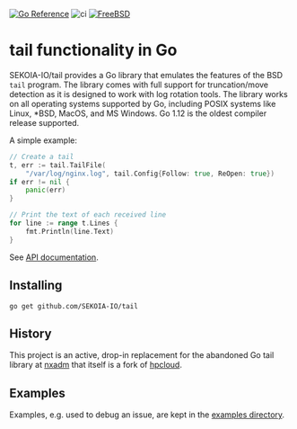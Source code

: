 [![Go Reference](https://pkg.go.dev/badge/github.com/SEKOIA-IO/tail.svg)](https://pkg.go.dev/github.com/SEKOIA-IO/tail#section-documentation)
![ci](https://github.com/SEKOIA-IO/tail/workflows/ci/badge.svg)
[![FreeBSD](https://api.cirrus-ci.com/github/SEKOIA-IO/tail.svg)](https://cirrus-ci.com/github/SEKOIA-IO/tail)
# tail functionality in Go

SEKOIA-IO/tail provides a Go library that emulates the features of the BSD `tail`
program. The library comes with full support for truncation/move detection as
it is designed to work with log rotation tools. The library works on all
operating systems supported by Go, including POSIX systems like Linux, *BSD,
MacOS, and MS Windows. Go 1.12 is the oldest compiler release supported.

A simple example:

```Go
// Create a tail
t, err := tail.TailFile(
	"/var/log/nginx.log", tail.Config{Follow: true, ReOpen: true})
if err != nil {
    panic(err)
}

// Print the text of each received line
for line := range t.Lines {
    fmt.Println(line.Text)
}
```

See [API documentation](https://pkg.go.dev/github.com/SEKOIA-IO/tail#section-documentation).

## Installing

    go get github.com/SEKOIA-IO/tail

## History

This project is an active, drop-in replacement for the
abandoned Go tail library at [nxadm](https://github.com/nxadm/tail) 
that itself is a fork of [hpcloud](https://github.com/hpcloud/tail).

## Examples
Examples, e.g. used to debug an issue, are kept in the [examples directory](/examples).
